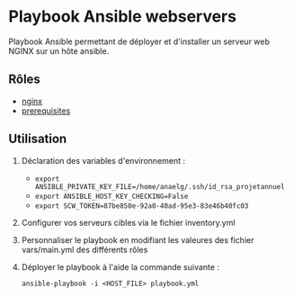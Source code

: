 Playbook Ansible webservers
=========

Playbook Ansible permettant de déployer et d'installer un serveur web NGINX sur un hôte ansible. 


Rôles
------------

  - [nginx](roles/nginx)
  - [prerequisites](roles/prerequisites/)



Utilisation
--------------

1. Déclaration des variables d'environnement :
      - `export ANSIBLE_PRIVATE_KEY_FILE=/home/anaelg/.ssh/id_rsa_projetannuel`
      - `export ANSIBLE_HOST_KEY_CHECKING=False`
      - `export SCW_TOKEN=87be850e-92a0-40ad-95e3-83e46b40fc03`

1. Configurer vos serveurs cibles via le fichier inventory.yml

2. Personnaliser le playbook en modifiant les valeures des fichier vars/main.yml des différents rôles

3. Déployer le playbook à l'aide la commande suivante :

    `ansible-playbook -i <HOST_FILE> playbook.yml`





